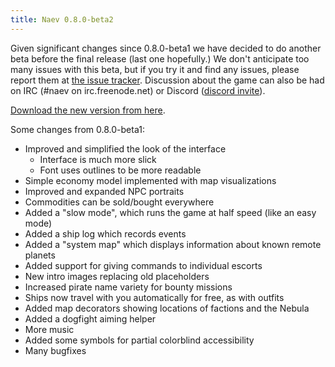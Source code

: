 ```yaml
---
title: Naev 0.8.0-beta2
---
```


Given significant changes since 0.8.0-beta1 we have decided to do another beta
before the final release (last one hopefully.) We don't anticipate too many
issues with this beta, but if you try it and find any issues, please report
them at [the issue tracker](https://github.com/naev/naev/issues). Discussion
about the game can also be had on IRC (#naev on irc.freenode.net) or Discord
([discord invite](https://discord.gg/nd2M5BR)).

[Download the new version from here](https://github.com/naev/naev/releases/tag/v0.8.0-beta.2).

Some changes from 0.8.0-beta1:

* Improved and simplified the look of the interface
   * Interface is much more slick
   * Font uses outlines to be more readable
* Simple economy model implemented with map visualizations
* Improved and expanded NPC portraits
* Commodities can be sold/bought everywhere
* Added a "slow mode", which runs the game at half speed (like an easy mode)
* Added a ship log which records events
* Added a "system map" which displays information about known remote planets
* Added support for giving commands to individual escorts
* New intro images replacing old placeholders
* Increased pirate name variety for bounty missions
* Ships now travel with you automatically for free, as with outfits
* Added map decorators showing locations of factions and the Nebula
* Added a dogfight aiming helper
* More music
* Added some symbols for partial colorblind accessibility
* Many bugfixes
